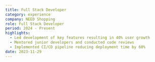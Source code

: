 ```yaml
---
title: Full Stack Developer
category: experience
company: NEED Shopping
role: Full Stack Developer
period: 2024 - Present
highlights:
  - Led development of key features resulting in 40% user growth
  - Mentored junior developers and conducted code reviews
  - Implemented CI/CD pipeline reducing deployment time by 60%
date: 2023-11-29
---
```

